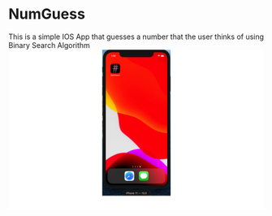 # NumGuess
This is a simple IOS App that guesses a number that the user thinks of using Binary Search Algorithm
<img src= "numGuessImages/AppLogo.png">
